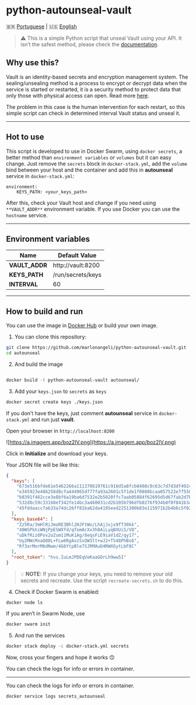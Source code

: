 # python-autounseal-vault

:brazil: [Portuguese](README_pt-br.md) | :us: [English](README.md)

> ⚠️ This is a simple Python script that unseal Vault using your API. It isn’t the safest method, please check the [documentation](https://developer.hashicorp.com/vault/tutorials/auto-unseal).

## Why use this?

Vault is an identity-based secrets and encryption management system. The sealing/unsealing method is a process to encrypt or decrypt data when the service is started or restarted, it is a security method to protect data that only those with physical access can open. Read more [here](https://developer.hashicorp.com/vault/docs/concepts/seal).

The problem in this case is the human intervention for each restart, so this simple script can check in determined interval Vault status and unseal it.

---

## Hot to use

This script is developed to use in Docker Swarm, using `docker secrets`, a better method than `environment variables` or `volumes` but it can easy change. Just remove the `secrets` block in `docker-stack.yml`, add the `volume` bind between your host and the container and add this in **autounseal** service in `docker-stack.yml`:

```docker
environment:
	KEYS_PATH: <your_keys_path>
```

After this, check your Vault host and change if you need using `**VAULT_ADDR**` environment variable. If you use Docker you can use the `hostname` service.

---

## Environment variables

| Name | Default Value |
| --- | --- |
| **VAULT_ADDR** | http://vault:8200 |
| **KEYS_PATH** | /run/secrets/keys |
| **INTERVAL** | 60 |

---

## How to build and run

You can use the image in [Docker Hub](https://hub.docker.com/r/marlonangeli/python-autounseal-vault) or build your own image.

1. You can clone this repository:

```bash
git clone https://github.com/marlonangeli/python-autounseal-vault.git
cd autounseal
```

2. And build the image

```bash

docker build -t python-autounseal-vault autounseal/
```

3. Add your `keys.json` to `secrets` as `keys`

```bash
docker secret create keys ./keys.json
```

If you don’t have the keys, just comment **autounseal** service in `docker-stack.yml` and run just **vault**.

Open your browser in `http://localhost:8200`

![https://a.imagem.app/boz2IV.png](https://a.imagem.app/boz2IV.png)

Click in **Initialize** and download your keys.

Your JSON file will be like this:

```json
{
  "keys": [
    "673e516bfde61e5462266a111370619761c916d5a8fcb8408c9c63c7d7d3df4924",
    "e345923e486258d8cfa444965df77fa93a2601c5f1de1f0088bcaa057522e7f550",
    "b8391f462cce3e8bf6a19ba6d7532e2b5020ffc7aab05884f62695d5d67fab2d7b",
    "532d8c59c33168ef342fe14bc3a460031cd2b105b796dfb0276f934b8f0f841b3a",
    "45fddaacc7ab33a74dc26ff81ba62da4195eed2251300b83e115971b2b4b6c5f02"
  ],
  "keys_base64": [
    "Zz5Ra/3mHlRiJmoRE3Bhl2HJFtWo/LhAjJxjx9fT30kk",
    "40WSPkhiWNjPpESWXfd/qTomAcXx3h8AiLyqBXUi5/VQ",
    "uDkfRizOPov2oZum11MuK1Ag/8eqsFiE9iaV1dZ/qy17",
    "Uy2MWcMxaO80L+FLw6RgAxzSsQW3lt+wJ2+TS48PhBs6",
    "Rf3arMerM6dNwm/4G6YtpBle7SJRMAuD4RWXGytLbF8C"
  ],
  "root_token": "hvs.IuLmJPDEqVeKaaGDrLh9ww5I"
}
```
>💡 **NOTE:** If you change your keys, you need to remove your old secrets and recreate. Use the script `recreate-secrets.sh` to do this.

4. Check if Docker Swarm is enabled:

```bash
docker node ls
```

If you aren’t in Swarm Node, use

```bash
docker swarm init
```

5. And run the services

```bash
docker stack deploy -c docker-stack.yml secrets
```

Now, cross your fingers and hope it works 🙃

You can check the logs for info or errors in container.

---
You can check the logs for info or errors in container.

```bash
docker service logs secrets_autounseal
```